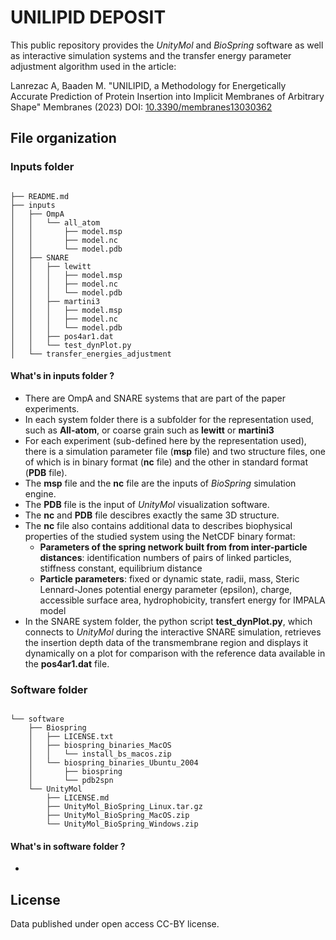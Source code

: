 # UNILIPID DEPOSIT

This public repository provides the *UnityMol* and *BioSpring* software as well as interactive simulation systems and the transfer energy parameter adjustment algorithm used in the article:

Lanrezac A, Baaden M. "UNILIPID, a Methodology for Energetically Accurate Prediction of Protein Insertion into Implicit Membranes of Arbitrary Shape" Membranes (2023) DOI: [10.3390/membranes13030362](https://doi.org/10.3390/membranes13030362)


## File organization

### Inputs folder
```

├── README.md
├── inputs
│   ├── OmpA
│   │   └── all_atom
│   │       ├── model.msp
│   │       ├── model.nc
│   │       └── model.pdb
│   ├── SNARE
│   │   ├── lewitt
│   │   │   ├── model.msp
│   │   │   ├── model.nc
│   │   │   └── model.pdb
│   │   ├── martini3
│   │   │   ├── model.msp
│   │   │   ├── model.nc
│   │   │   └── model.pdb
│   │   ├── pos4ar1.dat
│   │   └── test_dynPlot.py
│   └── transfer_energies_adjustment
````

#### What's in inputs folder ?
- There are OmpA and SNARE systems that are part of the paper experiments.
- In each system folder there is a subfolder for the representation used, such as __All-atom__, or coarse grain such as __lewitt__ or __martini3__
- For each experiment (sub-defined here by the representation used), there is a simulation parameter file (__msp__ file) and two structure files, one of which is in binary format (__nc__ file) and the other in standard format (__PDB__ file).
- The __msp__ file and the __nc__ file are the inputs of *BioSpring* simulation engine.
- The __PDB__ file is the input of *UnityMol* visualization software.
- The __nc__ and __PDB__ file descibres exactly the same 3D structure.
- The __nc__ file also contains additional data to describes biophysical properties of the studied system using the NetCDF binary format:
    - __Parameters of the spring network built from from inter-particle distances__: identification numbers of pairs of linked particles, stiffness constant, equilibrium distance
    - __Particle parameters__: fixed or dynamic state, radii, mass, Steric Lennard-Jones potential energy parameter (epsilon), charge, accessible surface area, hydrophobicity, transfert energy for IMPALA model
- In the SNARE system folder, the python script __test_dynPlot.py__, which connects to *UnityMol* during the interactive SNARE simulation, retrieves the insertion depth data of the transmembrane region and displays it dynamically on a plot for comparison with the reference data available in the __pos4ar1.dat__ file.

### Software folder
```

└── software
    ├── Biospring
    │   ├── LICENSE.txt
    │   ├── biospring_binaries_MacOS
    │   │   └── install_bs_macos.zip
    │   └── biospring_binaries_Ubuntu_2004
    │       ├── biospring
    │       └── pdb2spn
    └── UnityMol
        ├── LICENSE.md
        ├── UnityMol_BioSpring_Linux.tar.gz
        ├── UnityMol_BioSpring_MacOS.zip
        └── UnityMol_BioSpring_Windows.zip

```
#### What's in software folder ?
-
## License

Data published under open access CC-BY license.